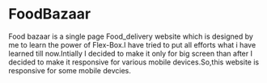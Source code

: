 # FoodBazaar
Food bazaar is a single page Food_delivery website which is designed by me to learn the power of Flex-Box.I have tried to put all efforts what i have learned till now.Intially I decided to make it only for big screen than after I decided to make it responsive for various mobile devices.So,this website is responsive for some mobile devcies.
